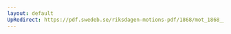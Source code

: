 ```yaml
---
layout: default
UpRedirect: https://pdf.swedeb.se/riksdagen-motions-pdf/1868/mot_1868__ak__00035/mot_1868__ak__00035_005.pdf
---
```

